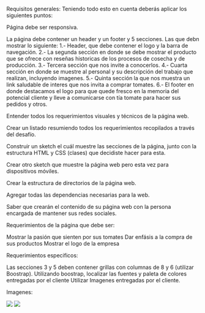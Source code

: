 Requisitos generales:
Teniendo todo esto en cuenta deberás aplicar los siguientes puntos:

Página debe ser responsiva.

La página debe contener un header y un footer y 5 secciones. Las que debn mostrar lo siguiente:
1.- Header, que debe contener el logo y la barra de navegación.
2.- La segunda sección en donde se debe mostrar el producto que se ofrece con reseñas historicas de los procesos de cosecha y de producción.
3.- Tercera sección que nos invite a conocerlos.
4.- Cuarta sección en donde se muestre al personal y su descripción del trabajo que realizan, incluyendo imagenes.
5.- Quinta sección la que nos muestra un link saludable de interes que nos invita a comprar tomates.
6.- El footer en donde destacamos el logo para que quede fresco en la memoria del potencial cliente y lleve a comunicarse con tía tomate para hacer sus pedidos y otros.

Entender todos los requerimientos visuales y técnicos de la página web.

Crear un listado resumiendo todos los requerimientos recopilados a través del desafío.

Construir un sketch el cuál muestre las secciones de la página, junto con la estructura HTML y CSS (clases) que decidiste hacer para esta.

Crear otro sketch que muestre la página web pero esta vez para dispositivos móviles.

Crear la estructura de directorios de la página web.

Agregar todas las dependencias necesarias para la web.

Saber que crearán el contenido de su página web con la persona encargada de mantener sus redes sociales.

Requerimientos de la página que debe ser:

Mostrar la pasión que sienten por sus tomates
Dar enfásis a la compra de sus productos
Mostrar el logo de la empresa

Requerimientos especificos:

Las secciones 3 y 5 deben contener grillas con columnas de 8 y 6 (utilizar Boostrap).
Utilizando boostrap, localizar las fuentes  y paleta de colores entregadas por el cliente
Utilizar Imagenes entregadas por el cliente.

Imagenes:

![](neo/neo/im/computer.jpg)
![](neo/neo/im/celular.jpg)
